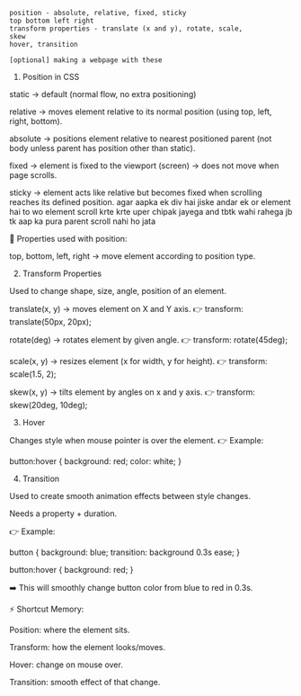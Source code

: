  <!-- today agenda -->
    
    position - absolute, relative, fixed, sticky
    top bottom left right
    transform properties - translate (x and y), rotate, scale,
    skew
    hover, transition

    [optional] making a webpage with these




1. Position in CSS

static → default (normal flow, no extra positioning)

relative → moves element relative to its normal position (using top, left, right, bottom).

absolute → positions element relative to nearest positioned parent (not body unless parent has position other than static).

fixed → element is fixed to the viewport (screen) → does not move when page scrolls.

sticky → element acts like relative but becomes fixed when scrolling reaches its defined position.
agar aapka ek div hai jiske andar ek or element hai to wo element scroll krte krte uper chipak jayega and tbtk wahi rahega  jb tk aap ka pura parent scroll nahi ho jata


📍 Properties used with position:

top, bottom, left, right → move element according to position type.

2. Transform Properties

Used to change shape, size, angle, position of an element.

translate(x, y) → moves element on X and Y axis.
👉 transform: translate(50px, 20px);

rotate(deg) → rotates element by given angle.
👉 transform: rotate(45deg);

scale(x, y) → resizes element (x for width, y for height).
👉 transform: scale(1.5, 2);

skew(x, y) → tilts element by angles on x and y axis.
👉 transform: skew(20deg, 10deg);

3. Hover

Changes style when mouse pointer is over the element.
👉 Example:

button:hover {
  background: red;
  color: white;
}

4. Transition

Used to create smooth animation effects between style changes.

Needs a property + duration.

👉 Example:

button {
  background: blue;
  transition: background 0.3s ease;
}

button:hover {
  background: red;
}


➡️ This will smoothly change button color from blue to red in 0.3s.

⚡ Shortcut Memory:

Position: where the element sits.

Transform: how the element looks/moves.

Hover: change on mouse over.

Transition: smooth effect of that change.
